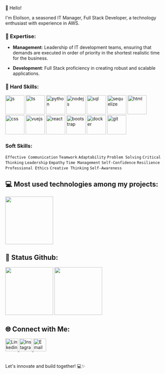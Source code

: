 👋 Hello!

  I'm Eloilson, a seasoned IT Manager, Full Stack Developer, a technology enthusiast with experience in AWS.

### 🚀 Expertise:

- **Management**: 
 Leadership of IT development teams, ensuring that demands are executed in order of priority in the shortest realistic time for the business.

- **Development**:
Full Stack proficiency in creating robust and scalable applications.

### 🔧 Hard Skills:
 
<div>
    <img alt="js" src="https://seeklogo.com/images/J/javascript-logo-8892AEFCAC-seeklogo.com.png" height="60"/>
    <img margin="10" alt="ts" src="https://seeklogo.com/images/T/typescript-logo-B29A3F462D-seeklogo.com.png" height="60"/>
    <img alt="python" src="https://cdn-icons-png.flaticon.com/128/5968/5968350.png" height="60"/>
    <img alt="nodejs" src="https://seeklogo.com/images/N/nodejs-logo-54107C5EDD-seeklogo.com.png?v=638179441380000000" height="60"/>
    <img alt="sql" src="https://cdn-icons-png.flaticon.com/512/2772/2772128.png" height="60"/>
    <img alt="sequelize" src="https://seeklogo.com/images/S/sequelize-logo-9A5075DB9F-seeklogo.com.png" height="60"/>
    <img alt="html" src="https://cdn-icons-png.flaticon.com/128/1051/1051277.png" height="60"/>
    <img alt="css" src="https://cdn-icons-png.flaticon.com/128/732/732190.png" height="60"/>
    <img alt="vuejs" src="https://logosdownload.com/logo/vue.js-logo-512.png" height="60"/>
    <img alt="react" src="https://cdn-icons-png.flaticon.com/128/1126/1126012.png" height="60"/>
    <img alt="bootstrap" src="https://seeklogo.com/images/B/bootstrap-logo-3C30FB2A16-seeklogo.com.png" height="60"/>
    <img alt="docker" src="https://seeklogo.com/images/D/docker-logo-CF97D0124B-seeklogo.com.png" height="60"/>
    <img alt="git" src="https://seeklogo.com/images/G/git-logo-A1D01DDA30-seeklogo.com.png" height="60"/>

### Soft Skills:

`Effective Communication`
`Teamwork`
`Adaptability`
`Problem Solving`
`Critical Thinking`
`Leadership`
`Empathy`
`Time Management`
`Self-Confidence`
`Resilience`
`Professional Ethics`
`Creative Thinking`
`Self-Awareness`

## 💻 Most used technologies among my projects:

 <img height="150" src="https://github-readme-stats.vercel.app/api/top-langs/?username=eloilsondosanjos&layout=compact&hide_title=true&theme=transparent"/>
 

## 🎯 Status Github:

<div>
  <img height="150" src="https://github-readme-stats.vercel.app/api?username=eloilsondosanjos&show_icons=true&hide_title=true&theme=transparent"/>

  <img height="150" src="https://github-readme-streak-stats.herokuapp.com/?user=eloilsondosanjos&show_icons=true&hide_title=true&fire=5194F0&ring=5194F0&currStreakLabel=5194F0&theme=transparent"/>
</div> 

## 🌐 Connect with Me:

<div>
<a href="https://www.linkedin.com/in/eloilsondosanjosrocha/" target="_blank">
  <img height="40" alt="Linkedin" src="https://seeklogo.com/images/L/linkedin-in-icon-logo-2E34704F04-seeklogo.com.png"/>
</a>

<a href="https://www.instagram.com/elo_dosanjos" target="_blank">
  <img height="40" alt="Instagram" src="https://seeklogo.com/images/I/instagram-new-2016-logo-D9D42A0AD4-seeklogo.com.png" />
</a>
<a href="https://twitter.com/eloilson_dos" target="_blank">
  <img  height="40" alt="Email" src="https://cdn-icons-png.flaticon.com/128/3256/3256013.png" />
</a>
</div>
</br>
</br>
Let's innovate and build together! 💻✨

 

